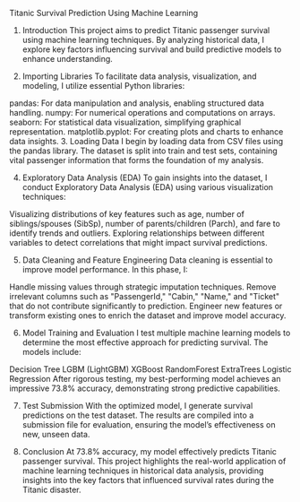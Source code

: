 Titanic Survival Prediction Using Machine Learning

1. Introduction
This project aims to predict Titanic passenger survival using machine learning techniques. By analyzing historical data, I explore key factors influencing survival and build predictive models to enhance understanding.

2. Importing Libraries
To facilitate data analysis, visualization, and modeling, I utilize essential Python libraries:

pandas: For data manipulation and analysis, enabling structured data handling.
numpy: For numerical operations and computations on arrays.
seaborn: For statistical data visualization, simplifying graphical representation.
matplotlib.pyplot: For creating plots and charts to enhance data insights.
3. Loading Data
I begin by loading data from CSV files using the pandas library. The dataset is split into train and test sets, containing vital passenger information that forms the foundation of my analysis.

4. Exploratory Data Analysis (EDA)
To gain insights into the dataset, I conduct Exploratory Data Analysis (EDA) using various visualization techniques:

Visualizing distributions of key features such as age, number of siblings/spouses (SibSp), number of parents/children (Parch), and fare to identify trends and outliers.
Exploring relationships between different variables to detect correlations that might impact survival predictions.

5. Data Cleaning and Feature Engineering
Data cleaning is essential to improve model performance. In this phase, I:

Handle missing values through strategic imputation techniques.
Remove irrelevant columns such as "PassengerId," "Cabin," "Name," and "Ticket" that do not contribute significantly to prediction.
Engineer new features or transform existing ones to enrich the dataset and improve model accuracy.

6. Model Training and Evaluation
I test multiple machine learning models to determine the most effective approach for predicting survival. The models include:

Decision Tree
LGBM (LightGBM)
XGBoost
RandomForest
ExtraTrees
Logistic Regression
After rigorous testing, my best-performing model achieves an impressive 73.8% accuracy, demonstrating strong predictive capabilities.

7. Test Submission
With the optimized model, I generate survival predictions on the test dataset. The results are compiled into a submission file for evaluation, ensuring the model’s effectiveness on new, unseen data.

8. Conclusion
At 73.8% accuracy, my model effectively predicts Titanic passenger survival. This project highlights the real-world application of machine learning techniques in historical data analysis, providing insights into the key factors that influenced survival rates during the Titanic disaster.

